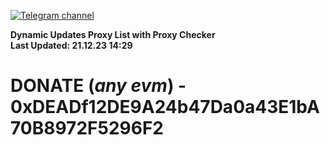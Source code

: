 [![Telegram channel](https://img.shields.io/endpoint?url=https://runkit.io/damiankrawczyk/telegram-badge/branches/master?url=https://t.me/n4z4v0d)](https://t.me/n4z4v0d) 

**Dynamic Updates Proxy List with Proxy Checker**  
**Last Updated: 21.12.23 14:29**

# DONATE (_any evm_) - 0xDEADf12DE9A24b47Da0a43E1bA70B8972F5296F2
